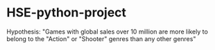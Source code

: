 # HSE-python-project

Hypothesis: "Games with global sales over 10 million are more likely to belong to the "Action" or "Shooter" genres than any other genres"

